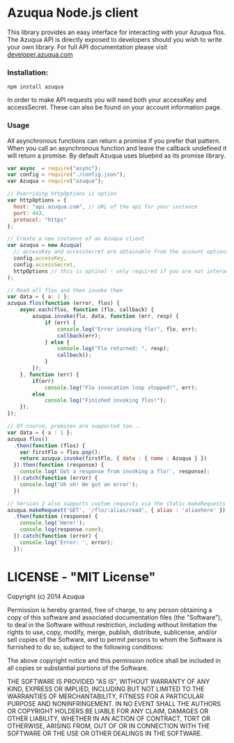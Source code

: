 Azuqua Node.js client
=====================

This library provides an easy interface for interacting with your Azuqua flos.
The Azuqua API is directly exposed to developers should you wish to write your own library.
For full API documentation please visit [developer.azuqua.com]("https//developer.azuqua.com")

### Installation:
`npm install azuqua`

In order to make API requests you will need both your accessKey and accessSecret.
These can also be found on your account information page.

### Usage

All asynchronous functions can return a promise if you prefer that pattern.
When you call an asynchronous function and
leave the callback undefined it will return a promise.
By default Azuqua uses bluebird as its promise library.

```javascript
var async  = require("async");
var config = require("./config.json");
var Azuqua = require("azuqua");

// Overriding httpOptions is option
var httpOptions = {
  host: "api.azuqua.com", // URL of the api for your instance
  port: 443,
  protocol: "https"
};

// Create a new instance of an Azuqua client
var azuqua = new Azuqua(
  // accessKey and accessSecret are obtainable from the account options in the Azuqua designer
  config.accessKey,
  config.accessSecret,
  httpOptions // this is optinal - only required if you are not interacting with the production Azuqua.com instance
);

// Read all flos and then invoke them
var data = { a: 1 };
azuqua.flos(function (error, flos) {
	async.each(flos, function (flo, callback) {
		azuqua.invoke(flo, data, function (err, resp) {
			if (err) {
				console.log("Error invoking flo!", flo, err);
				callback(err);
			} else {
				console.log("Flo returned: ", resp);
				callback();
			}
		});
	}, function (err) {
		if(err)
			console.log("Flo invocation loop stopped!", err);
		else
			console.log("Finished invoking flos!");
	});
});

// Of course, promises are supported too...
var data = { a : 1 };
azuqua.flos()
  .then(function (flos) {
    var firstFlo = flos.pop();
    return azuqua.invoke(firstFlo, { data : { name : Azuqua } })
  }).then(function (response) {
    console.log('Got a response from invoking a flo!', response);
  }).catch(function (error) {
    console.log('Uh oh! We got an error');
  })

// Version 2 also supports custom requests via the static makeRequests method
azuqua.makeRequest('GET', '/flo/:alias/read', { alias : 'aliashere' })
  .then(function (response) {
    console.log('Here!');
    console.log(response.name);
  }).catch(function (error) {
    console.log('Error: ', error);
  });

```
LICENSE - "MIT License"
=======================
Copyright (c) 2014 Azuqua

Permission is hereby granted, free of charge, to any person obtaining a copy
of this software and associated documentation files (the "Software"), to deal
in the Software without restriction, including without limitation the rights
to use, copy, modify, merge, publish, distribute, sublicense, and/or sell
copies of the Software, and to permit persons to whom the Software is
furnished to do so, subject to the following conditions:

The above copyright notice and this permission notice shall be included in
all copies or substantial portions of the Software.

THE SOFTWARE IS PROVIDED "AS IS", WITHOUT WARRANTY OF ANY KIND, EXPRESS OR
IMPLIED, INCLUDING BUT NOT LIMITED TO THE WARRANTIES OF MERCHANTABILITY,
FITNESS FOR A PARTICULAR PURPOSE AND NONINFRINGEMENT. IN NO EVENT SHALL THE
AUTHORS OR COPYRIGHT HOLDERS BE LIABLE FOR ANY CLAIM, DAMAGES OR OTHER
LIABILITY, WHETHER IN AN ACTION OF CONTRACT, TORT OR OTHERWISE, ARISING FROM,
OUT OF OR IN CONNECTION WITH THE SOFTWARE OR THE USE OR OTHER DEALINGS IN
THE SOFTWARE.
